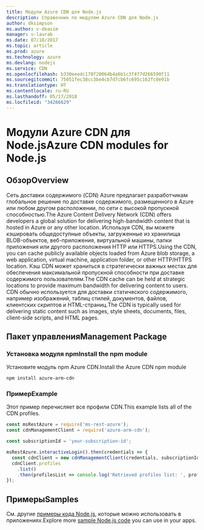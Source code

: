 ```yaml
---
title: Модули Azure CDN для Node.js
description: Справочник по модулям Azure CDN для Node.js
author: dksimpson
ms.author: v-deasim
manager: v-laurab
ms.date: 07/18/2017
ms.topic: article
ms.prod: azure
ms.technology: azure
ms.devlang: nodejs
ms.service: CDN
ms.openlocfilehash: b330eeedc178f20064b4a6b1c3f4f7d266590f11
ms.sourcegitcommit: 75051fec38cc3be4cb7d7cb6fc695c162fc0e91b
ms.translationtype: HT
ms.contentlocale: ru-RU
ms.lasthandoff: 05/17/2018
ms.locfileid: "34266629"
---
```

# <a name="azure-cdn-modules-for-nodejs"></a><span data-ttu-id="9f67c-103">Модули Azure CDN для Node.js</span><span class="sxs-lookup"><span data-stu-id="9f67c-103">Azure CDN modules for Node.js</span></span>

## <a name="overview"></a><span data-ttu-id="9f67c-104">Обзор</span><span class="sxs-lookup"><span data-stu-id="9f67c-104">Overview</span></span>

<span data-ttu-id="9f67c-105">Сеть доставки содержимого (CDN) Azure предлагает разработчикам глобальное решение по доставке содержимого, размещенного в Azure или любом другом расположении, по сети с высокой пропускной способностью.</span><span class="sxs-lookup"><span data-stu-id="9f67c-105">The Azure Content Delivery Network (CDN) offers developers a global solution for delivering high-bandwidth content that is hosted in Azure or any other location.</span></span> <span data-ttu-id="9f67c-106">Используя CDN, вы можете кэшировать общедоступные объекты, загруженные из хранилища BLOB-объектов, веб-приложения, виртуальной машины, папки приложения или другого расположения HTTP или HTTPS.</span><span class="sxs-lookup"><span data-stu-id="9f67c-106">Using the CDN, you can cache publicly available objects loaded from Azure blob storage, a web application, virtual machine, application folder, or other HTTP/HTTPS location.</span></span> <span data-ttu-id="9f67c-107">Кэш CDN может храниться в стратегически важных местах для обеспечения максимальной пропускной способности при доставке содержимого пользователям.</span><span class="sxs-lookup"><span data-stu-id="9f67c-107">The CDN cache can be held at strategic locations to provide maximum bandwidth for delivering content to users.</span></span> <span data-ttu-id="9f67c-108">CDN обычно используется для доставки статического содержимого, например изображений, таблиц стилей, документов, файлов, клиентских скриптов и HTML-страниц.</span><span class="sxs-lookup"><span data-stu-id="9f67c-108">The CDN is typically used for delivering static content such as images, style sheets, documents, files, client-side scripts, and HTML pages.</span></span>

## <a name="management-package"></a><span data-ttu-id="9f67c-109">Пакет управления</span><span class="sxs-lookup"><span data-stu-id="9f67c-109">Management Package</span></span>

### <a name="install-the-npm-module"></a><span data-ttu-id="9f67c-110">Установка модуля npm</span><span class="sxs-lookup"><span data-stu-id="9f67c-110">Install the npm module</span></span>

<span data-ttu-id="9f67c-111">Установите модуль npm Azure CDN.</span><span class="sxs-lookup"><span data-stu-id="9f67c-111">Install the Azure CDN npm module</span></span>

```bash
npm install azure-arm-cdn
```

### <a name="example"></a><span data-ttu-id="9f67c-112">Пример</span><span class="sxs-lookup"><span data-stu-id="9f67c-112">Example</span></span>

<span data-ttu-id="9f67c-113">Этот пример перечисляет все профили CDN.</span><span class="sxs-lookup"><span data-stu-id="9f67c-113">This example lists all of the CDN profiles.</span></span>

```javascript
const msRestAzure = require('ms-rest-azure');
const cdnManagementClient = require('azure-arm-cdn');

const subscriptionId = 'your-subscription-id';

msRestAzure.interactiveLogin().then(credentials => {
  const cdnClient = new cdnManagementClient(credentials, subscriptionId);
  cdnClient.profiles
    .list()
    .then(profilesList => console.log('Retrieved profiles list: ', profilesList));
});
```

## <a name="samples"></a><span data-ttu-id="9f67c-114">Примеры</span><span class="sxs-lookup"><span data-stu-id="9f67c-114">Samples</span></span>

<span data-ttu-id="9f67c-115">См. другие [примеры кода Node.js](https://azure.microsoft.com/resources/samples/?platform=nodejs), которые можно использовать в приложениях.</span><span class="sxs-lookup"><span data-stu-id="9f67c-115">Explore more [sample Node.js code](https://azure.microsoft.com/resources/samples/?platform=nodejs) you can use in your apps.</span></span>
